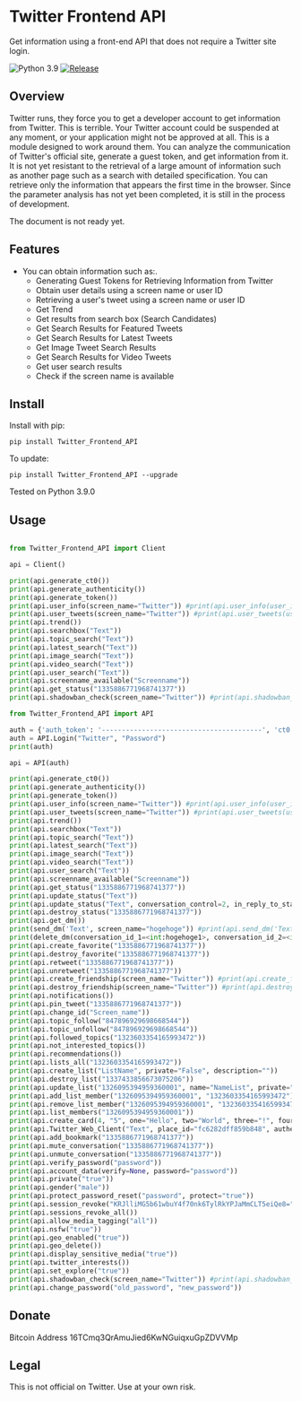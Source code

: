 # Twitter Frontend API

Get information using a front-end API that does not require a Twitter site login.

![Python 3.9](https://img.shields.io/badge/-Python%203.9-3776AB.svg?logo=python&style=plastic)
[![Release](https://img.shields.io/badge/-Release%201.1.1-00979D.svg?logo=release&style=plastic)](https://github.com/KohnoseLami/Twitter_Frontend_API/releases)

## Overview

Twitter runs, they force you to get a developer account to get information from Twitter. This is terrible. Your Twitter account could be suspended at any moment, or your application might not be approved at all. This is a module designed to work around them.
You can analyze the communication of Twitter's official site, generate a guest token, and get information from it.
It is not yet resistant to the retrieval of a large amount of information such as another page such as a search with detailed specification. You can retrieve only the information that appears the first time in the browser. Since the parameter analysis has not yet been completed, it is still in the process of development.

The document is not ready yet.

## Features

- You can obtain information such as:.
    * Generating Guest Tokens for Retrieving Information from Twitter
    * Obtain user details using a screen name or user ID
    * Retrieving a user's tweet using a screen name or user ID
    * Get Trend
    * Get results from search box (Search Candidates)
    * Get Search Results for Featured Tweets
    * Get Search Results for Latest Tweets
    * Get Image Tweet Search Results
    * Get Search Results for Video Tweets
    * Get user search results
    * Check if the screen name is available

## Install

Install with pip:

``pip install Twitter_Frontend_API``

To update:

``pip install Twitter_Frontend_API --upgrade``

Tested on Python 3.9.0

## Usage

```python

from Twitter_Frontend_API import Client

api = Client()

print(api.generate_ct0())
print(api.generate_authenticity())
print(api.generate_token())
print(api.user_info(screen_name="Twitter")) #print(api.user_info(user_id="783214"))
print(api.user_tweets(screen_name="Twitter")) #print(api.user_tweets(user_id="783214"))
print(api.trend())
print(api.searchbox("Text"))
print(api.topic_search("Text"))
print(api.latest_search("Text"))
print(api.image_search("Text"))
print(api.video_search("Text"))
print(api.user_search("Text"))
print(api.screenname_available("Screenname"))
print(api.get_status("1335886771968741377"))
print(api.shadowban_check(screen_name="Twitter")) #print(api.shadowban_check(user_id="783214"))
```

```python
from Twitter_Frontend_API import API

auth = {'auth_token': '----------------------------------------', 'ct0': '--------------------------------'}
auth = API.Login("Twitter", "Password")
print(auth)

api = API(auth)

print(api.generate_ct0())
print(api.generate_authenticity())
print(api.generate_token())
print(api.user_info(screen_name="Twitter")) #print(api.user_info(user_id="783214"))
print(api.user_tweets(screen_name="Twitter")) #print(api.user_tweets(user_id="783214"))
print(api.trend())
print(api.searchbox("Text"))
print(api.topic_search("Text"))
print(api.latest_search("Text"))
print(api.image_search("Text"))
print(api.video_search("Text"))
print(api.user_search("Text"))
print(api.screenname_available("Screenname"))
print(api.get_status("1335886771968741377"))
print(api.update_status("Text"))
print(api.update_status("Text", conversation_control=2, in_reply_to_status_id="1335886771968741377", card_uri="card://1338528317587124224"))
print(api.destroy_status("1335886771968741377"))
print(api.get_dm())
print(send_dm('Text', screen_name="hogehoge")) #print(api.send_dm('Text', user_id="123456"))
print(delete_dm(conversation_id_1=<int:hogehoge1>, conversation_id_2=<int:hogehoge2>)) #https://twitter.com/messages/<int:hogehoge1>-<int:hogehoge2>
print(api.create_favorite("1335886771968741377"))
print(api.destroy_favorite("1335886771968741377"))
print(api.retweet("1335886771968741377"))
print(api.unretweet("1335886771968741377"))
print(api.create_friendship(screen_name="Twitter")) #print(api.create_friendship(user_id="783214"))
print(api.destroy_friendship(screen_name="Twitter")) #print(api.destroy_friendship(user_id="783214"))
print(api.notifications())
print(api.pin_tweet("1335886771968741377"))
print(api.change_id("Screen_name"))
print(api.topic_follow("847896929698668544"))
print(api.topic_unfollow("847896929698668544"))
print(api.followed_topics("1323603354165993472"))
print(api.not_interested_topics())
print(api.recommendations())
print(api.lists_all("1323603354165993472"))
print(api.create_list("ListName", private="False", description=""))
print(api.destroy_list("1337433856673075206"))
print(api.update_list("1326095394959360001", name="NameList", private="True", description="Text"))
print(api.add_list_member("1326095394959360001", "1323603354165993472"))
print(api.remove_list_member("1326095394959360001", "1323603354165993472"))
print(api.list_members("1326095394959360001"))
print(api.create_card(4, "5", one="Hello", two="World", three="!", four="byPython")
print(api.Twitter_Web_Client("Text", place_id="fc6282dff859b848", authenticity_token=None))
print(api.add_bookmark("1335886771968741377"))
print(api.mute_conversation("1335886771968741377"))
print(api.unmute_conversation("1335886771968741377"))
print(api.verify_password("password"))
print(api.account_data(verify=None, password="password"))
print(api.private("true"))
print(api.gender("male"))
print(api.protect_password_reset("password", protect="true"))
print(api.session_revoke("KRJlliMG5b61wbuY4f70nk6TylRkYPJaMmCLT5eiQe8="))
print(api.sessions_revoke_all())
print(api.allow_media_tagging("all"))
print(api.nsfw("true"))
print(api.geo_enabled("true"))
print(api.geo_delete())
print(api.display_sensitive_media("true"))
print(api.twitter_interests())
print(api.set_explore("true"))
print(api.shadowban_check(screen_name="Twitter")) #print(api.shadowban_check(user_id="783214"))
print(api.change_password("old_password", "new_password"))
```

## Donate

Bitcoin Address
16TCmq3QrAmuJied6KwNGuiqxuGpZDVVMp

## Legal
This is not official on Twitter. Use at your own risk.
